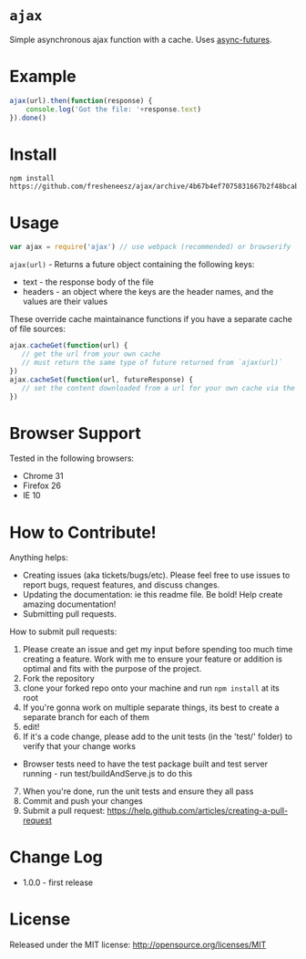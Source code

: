 `ajax`
========

Simple asynchronous ajax function with a cache. Uses [async-futures](https://github.com/fresheneesz/asyncFuture).

Example
======

```javascript
ajax(url).then(function(response) {
    console.log('Got the file: '+response.text)
}).done()
```

Install
=======

```
npm install https://github.com/fresheneesz/ajax/archive/4b67b4ef7075831667b2f48bcab7945f5f85cb01.tar.gz
```

Usage
=====

```javascript
var ajax = require('ajax') // use webpack (recommended) or browserify
```

`ajax(url)` - Returns a future object containing the following keys:
* text - the response body of the file
* headers - an object where the keys are the header names, and the values are their values

These override cache maintainance functions if you have a separate cache of file sources:
```javascript
ajax.cacheGet(function(url) {
   // get the url from your own cache
   // must return the same type of future returned from `ajax(url)`
})
ajax.cacheSet(function(url, futureResponse) {
   // set the content downloaded from a url for your own cache via the futureResponse
})
```

Browser Support
=========

Tested in the following browsers:
* Chrome 31
* Firefox 26
* IE 10

How to Contribute!
============

Anything helps:

* Creating issues (aka tickets/bugs/etc). Please feel free to use issues to report bugs, request features, and discuss changes.
* Updating the documentation: ie this readme file. Be bold! Help create amazing documentation!
* Submitting pull requests.

How to submit pull requests:

1. Please create an issue and get my input before spending too much time creating a feature. Work with me to ensure your feature or addition is optimal and fits with the purpose of the project.
2. Fork the repository
3. clone your forked repo onto your machine and run `npm install` at its root
4. If you're gonna work on multiple separate things, its best to create a separate branch for each of them
5. edit!
6. If it's a code change, please add to the unit tests (in the 'test/' folder) to verify that your change works
  * Browser tests need to have the test package built and test server running - run test/buildAndServe.js to do this
7. When you're done, run the unit tests and ensure they all pass
8. Commit and push your changes
9. Submit a pull request: https://help.github.com/articles/creating-a-pull-request

Change Log
=========

* 1.0.0 - first release

License
=======
Released under the MIT license: http://opensource.org/licenses/MIT
